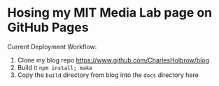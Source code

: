 # Hosing my MIT Media Lab page on GitHub Pages

Current Deployment Workflow:

1. Clone my blog repo https://www.github.com/CharlesHolbrow/blog
2. Build it `npm install; make`
3. Copy the `build` directory from blog into the `docs` directory here
